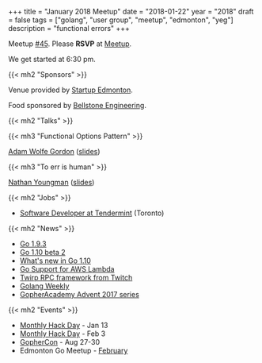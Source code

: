 +++
title = "January 2018 Meetup"
date = "2018-01-22"
year = "2018"
draft = false
tags = ["golang", "user group", "meetup", "edmonton", "yeg"]
description = "functional errors"
+++

Meetup [#45](https://github.com/edmontongo/presentations/issues/74). Please **RSVP** at [Meetup](https://www.meetup.com/startupedmonton/events/ddzwmnyxcbdc/).

We get started at 6:30 pm.

{{< mh2 "Sponsors" >}}

Venue provided by [Startup Edmonton](https://www.startupedmonton.com/).

Food sponsored by [Bellstone Engineering](https://bellstone.ca/).

{{< mh2 "Talks" >}}

{{< mh3 "Functional Options Pattern" >}}

[Adam Wolfe Gordon](https://github.com/adamwg) ([slides](https://github.com/edmontongo/presentations/blob/master/2018-01/functional-options/2018-01-22_Functional%20Options%20Pattern.pdf))

{{< mh3 "To err is human" >}}

[Nathan Youngman](https://github.com/nathany) ([slides](https://talks.godoc.org/github.com/edmontongo/presentations/2018-01/err/err.slide#1))

{{< mh2 "Jobs" >}}

- [Software Developer at Tendermint](https://tendermint.com/careers/apps-developer) (Toronto)

{{< mh2 "News" >}}

- [Go 1.9.3](https://groups.google.com/forum/#!msg/golang-nuts/7VWC5pzjg7A/E5McanH0AgAJ)
- [Go 1.10 beta 2](https://groups.google.com/forum/#!topic/golang-announce/mfyjMHbaeDA)
- [What's new in Go 1.10](https://blog.gopheracademy.com/advent-2017/go-1.10/)
- [Go Support for AWS Lambda](https://aws.amazon.com/blogs/compute/announcing-go-support-for-aws-lambda/)
- [Twirp RPC framework from Twitch](https://blog.twitch.tv/twirp-a-sweet-new-rpc-framework-for-go-5f2febbf35f)
- [Golang Weekly](https://golangweekly.com/issues/194)
- [GopherAcademy Advent 2017 series](https://blog.gopheracademy.com/)

{{< mh2 "Events" >}}

- [Monthly Hack Day](https://www.meetup.com/startupedmonton/events/qvnfrlyxcbjb/) - Jan 13
- [Monthly Hack Day](https://www.meetup.com/startupedmonton/events/qvnfrlyxdbfb/) - Feb 3
- [GopherCon](https://www.gophercon.com/) - Aug 27-30
- Edmonton Go Meetup - [February](/meetup/2018-02/)
